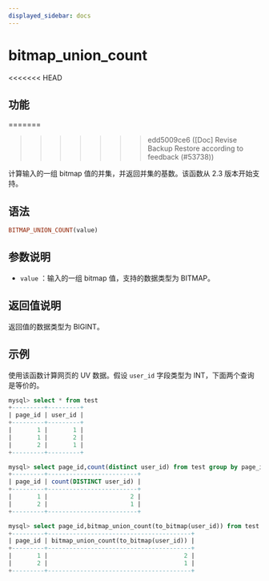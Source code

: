 ```yaml
---
displayed_sidebar: docs
---
```


# bitmap_union_count

<<<<<<< HEAD
## 功能
=======

>>>>>>> edd5009ce6 ([Doc] Revise Backup Restore according to feedback (#53738))

计算输入的一组 bitmap 值的并集，并返回并集的基数。该函数从 2.3 版本开始支持。

## 语法

```Haskell
BITMAP_UNION_COUNT(value)
```

## 参数说明

- `value` ：输入的一组 bitmap 值，支持的数据类型为 BITMAP。

## 返回值说明

返回值的数据类型为 BIGINT。

## 示例

使用该函数计算网页的 UV 数据。假设 `user_id` 字段类型为 INT，下面两个查询是等价的。

```sql
mysql> select * from test
+---------+---------+
| page_id | user_id |
+---------+---------+
|       1 |       1 |
|       1 |       2 |
|       2 |       1 |
+---------+---------+

mysql> select page_id,count(distinct user_id) from test group by page_id;
+---------+-------------------------+
| page_id | count(DISTINCT user_id) |
+---------+-------------------------+
|       1 |                       2 |
|       2 |                       1 |
+---------+-------------------------+

mysql> select page_id,bitmap_union_count(to_bitmap(user_id)) from test group by page_id;
+---------+----------------------------------------+
| page_id | bitmap_union_count(to_bitmap(user_id)) |
+---------+----------------------------------------+
|       1 |                                      2 |
|       2 |                                      1 |
+---------+----------------------------------------+

```
